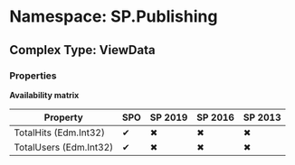 # Namespace: SP.Publishing

## Complex Type: ViewData

### Properties

**Availability matrix**

Property | SPO | SP 2019 | SP 2016 | SP 2013
----------|-----|---------|---------|--------
TotalHits (Edm.Int32) | ✔ | ✖ | ✖ | ✖
TotalUsers (Edm.Int32) | ✔ | ✖ | ✖ | ✖
